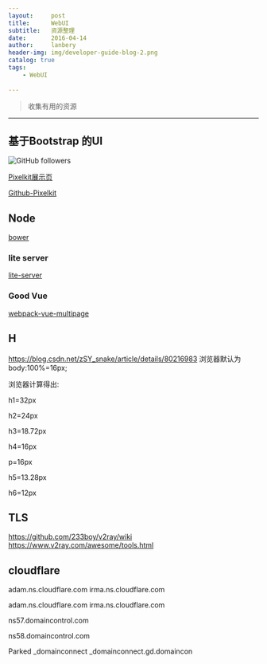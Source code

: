 ```yaml
---
layout:     post
title:      WebUI
subtitle:   资源整理
date:       2016-04-14
author:     lanbery
header-img: img/developer-guide-blog-2.png
catalog: true
tags:
    - WebUI
    
---
```


> 收集有用的资源

----
## 基于Bootstrap 的UI

![GitHub followers](https://img.shields.io/github/followers/lanbery.svg?style=social)

<a href="http://pixelkit.com/free-ui-kits/vanilla-cream/index.html" target="_PixelkitDemo">Pixelkit展示页</a>

<a href="https://github.com/Pixelkit/PixelKit-Bootstrap-UI-Kits" target="_Pixelkit">Github-Pixelkit</a>


## Node 

<a href="https://bower.io/" target="bower">bower</a>

### lite server
<a href="https://github.com/txchen/light-server" target="lite-server">lite-server</a><br/>

### Good Vue 
<a href="https://github.com/Shiyanping/webpack-vue-multipage" target="webpack-vue-multipage">webpack-vue-multipage</a><br/>


##  H 
https://blog.csdn.net/zSY_snake/article/details/80216983
浏览器默认为body:100%=16px;


浏览器计算得出:

h1=32px

h2=24px

h3=18.72px

h4=16px

p=16px

h5=13.28px

h6=12px


## TLS 
https://github.com/233boy/v2ray/wiki
https://www.v2ray.com/awesome/tools.html


## cloudflare 
adam.ns.cloudflare.com
irma.ns.cloudflare.com


adam.ns.cloudflare.com
irma.ns.cloudflare.com 


ns57.domaincontrol.com

ns58.domaincontrol.com


Parked
_domainconnect
_domainconnect.gd.domaincon